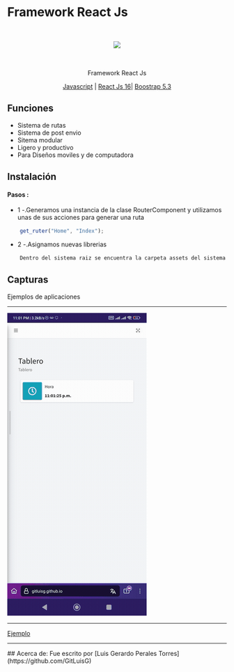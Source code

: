# Framework React Js
<div>
    <br/>
    <p align="center">
        <a href="www.upvictoria.edu.mx/" target="_blank">
            <img src="http://www.upvictoria.edu.mx/wp-content/uploads/2018/09/image-2.png">
        </a>
    </p>
    <br>
    <div>
        <p align="center">Framework React Js</p>
    </div>
    <div>
        <p align="center">
            <a href="https://www.php.net/" target="_blank">Javascript</a> | <a href="https://es.wikipedia.org/wiki/Modelo%E2%80%93vista%E2%80%93controlador" target="_blank">React Js 16</a>| <a href="https://getbootstrap.com/" target="_blank">Boostrap 5.3</a>
        </p>
    </div>
</div>

## Funciones
- Sistema de rutas
- Sistema de post envio
- Sitema modular
- Ligero y productivo
- Para Diseños moviles y de computadora

## Instalación

#### Pasos :
 - 1 -.Generamos una instancia de la clase RouterComponent y utilizamos unas de sus acciones para generar una ruta 
```Javascript
    get_ruter("Home", "Index");
```

- 2 -.Asignamos nuevas librerias
```Javascript
    Dentro del sistema raiz se encuentra la carpeta assets del sistema puedes incorporar tus librerias en esa carpeta.
```



## Capturas

Ejemplos de aplicaciones
<hr>

![Demostracion](img.gif)
<hr>
<a href="https://gitluisg.github.io" target="_blank">Ejemplo</a>
<hr>
## Acerca de: Fue escrito por [Luis Gerardo Perales Torres](https://github.com/GitLuisG)
